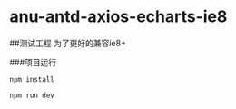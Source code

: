# anu-antd-axios-echarts-ie8
##测试工程 为了更好的兼容ie8+


###项目运行

``` npm install ```

``` npm run dev ```
